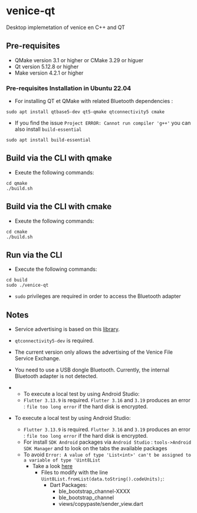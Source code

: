 # venice-qt
Desktop implemetation of venice en C++ and QT

## Pre-requisites
- QMake version 3.1 or higher or CMake 3.29 or higuer
- Qt version 5.12.8 or higher
- Make version 4.2.1 or higher


### Pre-requisites Installation in Ubuntu 22.04
- For installing QT et QMake with related Bluetooth dependencies :

```
sudo apt install qtbase5-dev qt5-qmake qtconnectivity5 cmake
```
- If you find the issue `Project ERROR: Cannot run compiler 'g++'` you can also install `build-essential`

```
sudo apt install build-essential
```
## Build via the CLI with qmake
- Exeute the following commands:
```
cd qmake
./build.sh
```

## Build via the CLI with cmake
- Exeute the following commands:
```
cd cmake
./build.sh
```

## Run via the CLI
- Execute the following commands:
```
cd build
sudo ./venice-qt
```

  - `sudo` privileges are required in order to access the Bluetooth adapter


## Notes

- Service advertising is based on this [library](https://doc.qt.io/qt-5/qtbluetooth-le-overview.html#advertising-services).  
- `qtconnectivity5-dev`  is required.
- The current version only allows the advertising of the Venice File Service Exchange.
- You need to use a USB dongle Bluetooth. Currently, the internal Bluetooth adapter is not detected.
-   - To execute a local test by using Android Studio:
    - `Flutter 3.13.9` is required. `Flutter 3.16` and `3.19` produces an error : `file too long error` if the hard disk is encrypted.

- To execute a local test by using Android Studio:
  - `Flutter 3.13.9` is required. `Flutter 3.16` and `3.19` produces an error : `file too long error` if the hard disk is encrypted.
  - For install `SDK Android` packages via `Android Studio` : `tools->Android SDK Manager` and to look on the tabs the available packages
  - To avoid `Error: A value of type 'List<int>' can't be assigned to a variable of type 'Uint8List`
    - Take a look [here](https://coflutter.com/dart-flutter-how-to-convert-string-to-uint8list/)
      - Files to modify with the line `Uint8List.fromList(data.toString().codeUnits);`:
        - Dart Packages:
          - ble_bootstrap_channel-XXXX
          - ble_bootstrap_channel
          - views/copypaste/sender_view.dart
